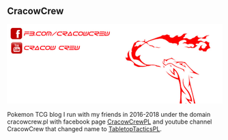 ## CracowCrew
![CracowCrew](../assets/cracowcrew_bg.jpg)

Pokemon TCG blog I run with my friends in 2016-2018 under the domain cracowcrew.pl with facebook page [CracowCrewPL](https://www.facebook.com/CracowCrew/) and youtube channel CracowCrew that changed name to [TabletopTacticsPL](https://www.youtube.com/@TabletopTacticsPL).